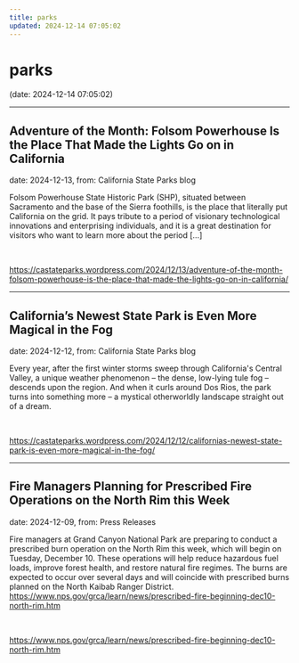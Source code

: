 ```yaml
---
title: parks
updated: 2024-12-14 07:05:02
---
```


# parks

(date: 2024-12-14 07:05:02)

---

## Adventure of the Month: Folsom Powerhouse Is the Place That Made the Lights Go on in California

date: 2024-12-13, from: California State Parks blog

Folsom Powerhouse State Historic Park (SHP), situated between Sacramento and the base of the Sierra foothills, is the place that literally put California on the grid. It pays tribute to a period of visionary technological innovations and enterprising individuals, and it is a great destination for visitors who want to learn more about the period [&#8230;] 

<br> 

<https://castateparks.wordpress.com/2024/12/13/adventure-of-the-month-folsom-powerhouse-is-the-place-that-made-the-lights-go-on-in-california/>

---

## California’s Newest State Park is Even More Magical in the Fog

date: 2024-12-12, from: California State Parks blog

Every year, after the first winter storms sweep through California's Central Valley, a unique weather phenomenon – the dense, low-lying tule fog – descends upon the region. And when it curls around Dos Rios, the park turns into something more – a mystical otherworldly landscape straight out of a dream. 

<br> 

<https://castateparks.wordpress.com/2024/12/12/californias-newest-state-park-is-even-more-magical-in-the-fog/>

---

## Fire Managers Planning for Prescribed Fire Operations on the North Rim this Week

date: 2024-12-09, from: Press Releases

Fire managers at Grand Canyon National Park are preparing to conduct a prescribed burn operation on the North Rim this week, which will begin on Tuesday, December 10. These operations will help reduce hazardous fuel loads, improve forest health, and restore natural fire regimes. The burns are expected to occur over several days and will coincide with prescribed burns planned on the North Kaibab Ranger District. https://www.nps.gov/grca/learn/news/prescribed-fire-beginning-dec10-north-rim.htm 

<br> 

<https://www.nps.gov/grca/learn/news/prescribed-fire-beginning-dec10-north-rim.htm>

